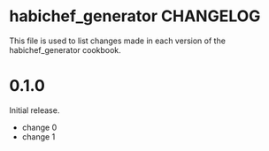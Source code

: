 # habichef_generator CHANGELOG

This file is used to list changes made in each version of the habichef_generator cookbook.

# 0.1.0

Initial release.

- change 0
- change 1

